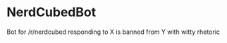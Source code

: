 NerdCubedBot
============
Bot for /r/nerdcubed responding to X is banned from Y with witty rhetoric
